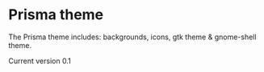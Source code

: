Prisma theme
===========

The Prisma theme includes: backgrounds, icons, gtk theme &amp; gnome-shell theme.

Current version 0.1
